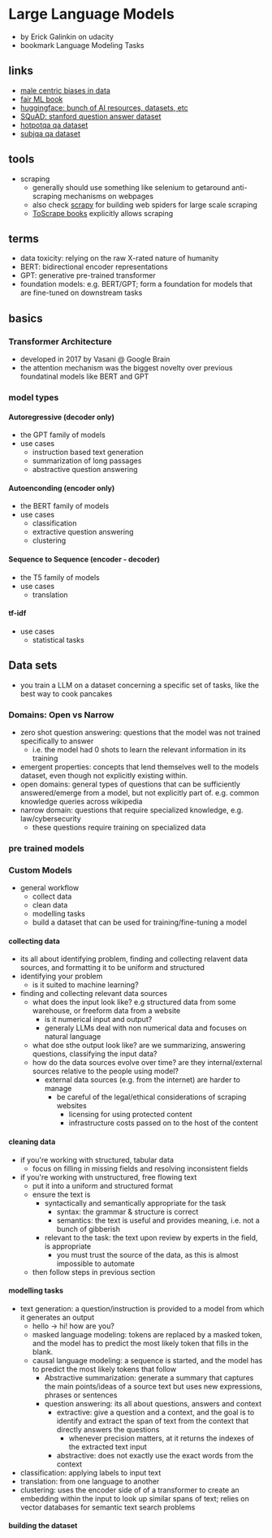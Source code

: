 # Large Language Models

- by Erick Galinkin on udacity
- bookmark Language Modeling Tasks

## links

- [male centric biases in data](https://link.springer.com/article/10.1007/s00146-022-01443-w)
- [fair ML book](https://fairmlbook.org/)
- [huggingface: bunch of AI resources, datasets, etc](https://huggingface.co/)
- [SQuAD: stanford question answer dataset](https://rajpurkar.github.io/SQuAD-explorer/)
- [hotpotqa qa dataset](https://hotpotqa.github.io/)
- [subjqa qa dataset](https://github.com/megagonlabs/SubjQA)

## tools

- scraping
  - generally should use something like selenium to getaround anti-scraping mechanisms on webpages
  - also check [scrapy](https://docs.scrapy.org/en/latest/intro/tutorial.html) for building web spiders for large scale scraping
  - [ToScrape books](http://books.toscrape.com/) explicitly allows scraping

## terms

- data toxicity: relying on the raw X-rated nature of humanity
- BERT: bidirectional encoder representations
- GPT: generative pre-trained transformer
- foundation models: e.g. BERT/GPT; form a foundation for models that are fine-tuned on downstream tasks

## basics

### Transformer Architecture

- developed in 2017 by Vasani @ Google Brain
- the attention mechanism was the biggest novelty over previous foundatinal models like BERT and GPT

### model types

#### Autoregressive (decoder only)

- the GPT family of models
- use cases
  - instruction based text generation
  - summarization of long passages
  - abstractive question answering

#### Autoenconding (encoder only)

- the BERT family of models
- use cases
  - classification
  - extractive question answering
  - clustering

#### Sequence to Sequence (encoder - decoder)

- the T5 family of models
- use cases
  - translation

#### tf-idf

- use cases
  - statistical tasks

## Data sets

- you train a LLM on a dataset concerning a specific set of tasks, like the best way to cook pancakes

### Domains: Open vs Narrow

- zero shot question answering: questions that the model was not trained specifically to answer
  - i.e. the model had 0 shots to learn the relevant information in its training
- emergent properties: concepts that lend themselves well to the models dataset, even though not explicitly existing within.
- open domains: general types of questions that can be sufficiently answered/emerge from a model, but not explicitly part of. e.g. common knowledge queries across wikipedia
- narrow domain: questions that require specialized knowledge, e.g. law/cybersecurity
  - these questions require training on specialized data

### pre trained models

### Custom Models

- general workflow
  - collect data
  - clean data
  - modelling tasks
  - build a dataset that can be used for training/fine-tuning a model

#### collecting data

- its all about identifying problem, finding and collecting relavent data sources, and formatting it to be uniform and structured
- identifying your problem
  - is it suited to machine learning?
- finding and collecting relevant data sources
  - what does the input look like? e.g structured data from some warehouse, or freeform data from a website
    - is it numerical input and output?
    - generaly LLMs deal with non numerical data and focuses on natural language
  - what doe sthe output look like? are we summarizing, answering questions, classifying the input data?
  - how do the data sources evolve over time? are they internal/external sources relative to the people using model?
    - external data sources (e.g. from the internet) are harder to manage
      - be careful of the legal/ethical considerations of scraping websites
        - licensing for using protected content
        - infrastructure costs passed on to the host of the content

#### cleaning data

- if you're working with structured, tabular data
  - focus on filling in missing fields and resolving inconsistent fields
- if you're working with unstructured, free flowing text
  - put it into a uniform and structured format
  - ensure the text is
    - syntactically and semantically appropriate for the task
      - syntax: the grammar & structure is correct
      - semantics: the text is useful and provides meaning, i.e. not a bunch of gibberish
    - relevant to the task: the text upon review by experts in the field, is appropriate
      - you must trust the source of the data, as this is almost impossible to automate
  - then follow steps in previous section

#### modelling tasks

- text generation: a question/instruction is provided to a model from which it generates an output
  - hello -> hi! how are you?
  - masked language modeling: tokens are replaced by a masked token, and the model has to predict the most likely token that fills in the blank.
  - causal language modeling: a sequence is started, and the model has to predict the most likely tokens that follow
    - Abstractive summarization: generate a summary that captures the main points/ideas of a source text but uses new expressions, phrases or sentences
    - question answering: its all about questions, answers and context
      - extractive: give a question and a context, and the goal is to identify and extract the span of text from the context that directly answers the questions
        - whenever precision matters, at it returns the indexes of the extracted text input
      - abstractive: does not exactly use the exact words from the context
- classification: applying labels to input text
- translation: from one language to another
- clustering: uses the encoder side of of a transformer to create an embedding within the input to look up similar spans of text; relies on vector databases for semantic text search problems

#### building the dataset
